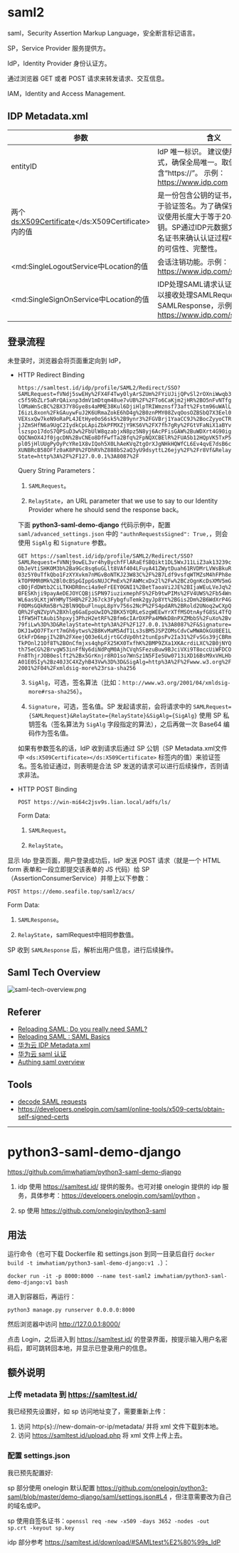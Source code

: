 # saml2

saml，Security Assertion Markup Language，安全断言标记语言。

SP，Service Provider 服务提供方。

IdP，Identity Provider 身份认证方。

通过浏览器 GET 或者 POST 请求来转发请求、交互信息。

IAM，Identity and Access Management.

## IDP Metadata.xml

|参数|含义|
|----|----|
|entityID|IdP 唯一标识。 建议使用域名形式，确保全局唯一。取值中要包含“https://”。 示例：https://www.idp.com|
|两个<ds:X509Certificate></ds:X509Certificate>内的值|是一份包含公钥的证书，该证书用于验证签名。为了确保安全性，建议使用长度大于等于2048位的公钥。SP通过IDP元数据文件中的签名证书来确认认证过程中断言消息的可信性、完整性。|
|<md:SingleLogoutService中Location的值|会话注销功能。示例：https://www.idp.com/saml/logout|
|<md:SingleSignOnService中Location的值|IDP处理SAML请求认证的地址，用以接收处理SAMLRequest，并生成SAMLResponse，示例：https://www.idp.com/saml/login|

## 登录流程

未登录时，浏览器会将页面重定向到 IdP，

- HTTP Redirect Binding

    `https://samltest.id/idp/profile/SAML2/Redirect/SSO?SAMLRequest=fVNdj5swEHy%2FX4F4Twy0lyArSZUm%2FYiUJijQPvSl2rOXniWwqb3c5f59bZLr5aRrQAixnp3dmV1mDtqm48ue7vUB%2F%2FTo6CaKjm2jHR%2BO5nFvNTfglOMaWnScBC%2BX37Y8Gye8s4aMME38Kul6DjiHlpTRIWmznsf73aft%2Fstm96uWAlLI6izL8xon%2FkGAuywFuJ2K6URmaZokE6hD4g%2B0znPMY08ZvqOosOZBSbQ7X3Eel0VEXsxQw7keN9oRaPL4JEtHye0oS6sk5%2B9ynr3%2FGVBrj1YaaCC9J%2BocZyyoCTRjJZmSHfN6a9UgC2IydkCpLApiZbkPFMXZjY9KS6V%2FX7fh7gRy%2FGtVFaNiX1aBYvlszspo17doS7QPSuD3w%2FbUlW8qzabjxN8pz5N8yj6AcPFisGAW%2BuWDXrt4G90igQQCNmOX4Jf0jgcDN%2BvCNEo8DfFwfTa2Bfq%2FpNQXCBElR%2FUA5b12HQpVK5TxP5pl05jHlUUgPyOyPcYRe1X8vIQoh5X0LhAeKVqZtgOrXJgNHkHQWfCL6Ev4qvE7dsB6cXUNBRcB58OFfz0aK8P8%2FDhRVhZ888bS2aQ3yU9dsyttL26ejy%2F%2Fr8Vf&RelayState=http%3A%2F%2F127.0.0.1%3A8087%2F`
    
    Query String Parameters：
    
    1. `SAMLRequest`。
    
    2. `RelayState`，an URL parameter that we use to say to our Identity Provider where he should send the response back。

    下面 **python3-saml-demo-django** 代码示例中，配置 `saml/advanced_settings.json` 中的 `"authnRequestsSigned": True,`，则会使用 `SigAlg` 和 `Signature` 参数。

    `GET https://samltest.id/idp/profile/SAML2/Redirect/SSO?SAMLRequest=fVNNj9owEL3vr4hyBychfFlARaEfSBQikt1DL5WxJ11LiZ3ak13239cObJeVtiSHKOM3b%2Ba9Gc8sq6uGLlt8VAf404LFuyA41ZWytDuah61RVDMrLVWsBkuR03z5Y0uTfkQbo1FzXYXvkm7nMGvBoNTKJ23W83C%2F%2B7Ldf9vsfqWTMZsM4hFPh8ekTOPRMR0Mk%2Bl0cBSpGIppGsNUJCPmEx%2FAWMcxDx2l%2Fw%2BCzOgnKcDsXMV5mGcBOjFdDWtb2CiLTKHDR0nci4a9eFrEEY0GNI1%2BetTaoaVi2JE%2BIjaWEuLVeJq%2BFESKhji9payAeDEJOYCQBjiSPN97iuzixmephFS%2Fb9twPIMs%2FV4UWS%2Fb54WnWL6as9LKtjWYHMyT5HB%2F2J67ck3FybgfuTemk2gyJp8Yt%2BGis2Dm%2B6WdXrP4GF0DMsGQkRm5Br%2BlN9QbuFlnupL8pYv756s2NcP%2FS4pdAR%2BRold2UNoq2wCXpQQR%2FqNZVpV%2BXhlg6GaEpoUwIO%2BKX5YQRLeSzgWEEwYrXTfMSOtnAyfG8SL4TfQ1fFW5HTtAubi5hpxyj3PhzH2etRF%2Bfm6cIArDXPPa4MWkD8nPXZMbbS%2FuXo%2Bv79fiLw%3D%3D&RelayState=http%3A%2F%2F127.0.0.1%3A8087%2F&Signature=DKJ1wQO7FTxrt7mGh6ytws%2B8KvMaM5AdT1Ls3sBM5JSPZOMsCdvCwMWAOkGU8EE1LGtkFrD6mpjI%2B%2FXeejQ03e6LdjrtGCdVp0ht2tunEpsPv2Ia31%2FvSGs39jCBRmTkPOnl21Of8T%2BOnCfmjxs4qhpFX25KX0TxfhK%2BMP9ZXa1XKAcrdiLXC%2B0jNYQth75eCG%2BrvgW53inFfNy6diNdPqM0AjhCVqhSFezuBuw9BJciVXi9T8occUiWFDCOFn8ThjrJOB0eslft2%2Bx5GrKnjr8RO1so7WnSz1N5FIe5Uw0713iXD16BsM9xVHLHbA01E0SIy%2Bz40J3C4XZyhB43Vw%3D%3D&SigAlg=http%3A%2F%2Fwww.w3.org%2F2001%2F04%2Fxmldsig-more%23rsa-sha256`
    
    3. `SigAlg`，可选，签名算法（比如：`http://www.w3.org/2001/04/xmldsig-more#rsa-sha256`）。
    
    4. `Signature`，可选，签名值。SP 发起请求前，会将请求中的 `SAMLRequest={SAMLRequest}&RelayState={RelayState}&SigAlg={SigAlg}` 使用 SP 私钥签名（签名算法为 `SigAlg` 字段指定的算法），之后再做一次 Base64 编码作为签名值。
    
    如果有参数签名的话，IdP 收到请求后通过 SP 公钥（SP Metadata.xml文件中 `<ds:X509Certificate></ds:X509Certificate>` 标签内的值）来验证签名。签名验证通过，则表明是合法 SP 发送的请求可以进行后续操作，否则请求非法。

- HTTP POST Binding

    `POST https://win-mi64c2jsv9s.lian.local/adfs/ls/`

    Form Data:
    
    1. `SAMLRequest`。
    
    2. `RelayState`。

显示 Idp 登录页面，用户登录成功后，IdP 发送 POST 请求（就是一个 HTML form 表单和一段立即提交该表单的 JS 代码）给 SP（AssertionConsumerService）并带上以下参数：

`POST https://demo.seafile.top/saml2/acs/`

Form Data:

1. `SAMLResponse`。

2. `RelayState`，samlRequest中相同参数值。


SP 收到 `SAMLResponse` 后，解析出用户信息，进行后续操作。

## Saml Tech Overview

![saml-tech-overview.png](./saml-tech-overview.png)

## Referer

- [Reloading SAML: Do you really need SAML?](https://sagarag.medium.com/reloading-saml-do-you-really-need-saml-931976b3b5e3)
- [Reloading SAML : SAML Basics](https://sagarag.medium.com/reloading-saml-saml-basics-b8999995c73e)
- [华为云 IDP Metadata.xml](https://support.huaweicloud.com/devg-bpconsole/access_00001.html)
- [华为云 saml 认证](https://support.huaweicloud.com/api-bpconsole/jac_00001.html)
- [Authing saml overview](https://docs.authing.cn/v2/concepts/saml/saml-overview.html)

## Tools

- [decode SAML requests](https://developer.pingidentity.com/en/tools/saml-decoder.html)
- <https://developers.onelogin.com/saml/online-tools/x509-certs/obtain-self-signed-certs>

----------

# python3-saml-demo-django

<https://github.com/imwhatiam/python3-saml-demo-django>

1. idp 使用 https://samltest.id/ 提供的服务。也可对接 onelogin 提供的 idp 服务，具体参考：https://developers.onelogin.com/saml/python 。

1. sp 使用 https://github.com/onelogin/python3-saml

## 用法

运行命令（也可下载 Dockerfile 和 settings.json 到同一目录后自行 `docker build -t imwhatiam/python3-saml-demo-django:v1 .`）：

```
docker run -it -p 8000:8000 --name test-saml2 imwhatiam/python3-saml-demo-django:v1 bash
```

进入到容器后，再运行：

```
python3 manage.py runserver 0.0.0.0:8000
```

然后浏览器中访问 http://127.0.0.1:8000/

点击 Login，之后进入到 https://samltest.id/ 的登录界面，按提示输入用户名密码后，即可跳转回本地，并显示已登录用户的信息。 

## 额外说明

### 上传 metadata 到 https://samltest.id/

我已经预先设置好，如 sp 访问地址变了，需要重新上传：

1. 访问 http{s}://new-domain-or-ip/metadata/ 并将 xml 文件下载到本地。
2. 访问 https://samltest.id/upload.php 将 xml 文件上传上去。

### 配置 settings.json

我已预先配置好:

sp 部分使用 onelogin 默认配置 https://github.com/onelogin/python3-saml/blob/master/demo-django/saml/settings.json#L4 ，但注意需要改为自己的域名或IP。

sp 使用自签名证书：`openssl req -new -x509 -days 3652 -nodes -out sp.crt -keyout sp.key`

idp 部分参考 https://samltest.id/download/#SAMLtest%E2%80%99s_IdP
